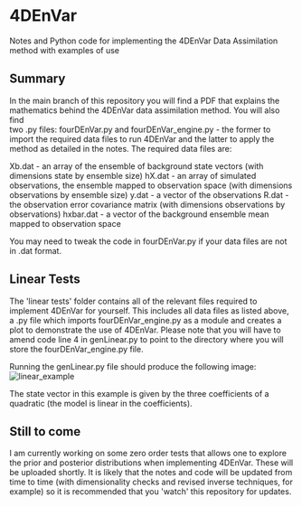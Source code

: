 # 4DEnVar
Notes and Python code for implementing the 4DEnVar Data Assimilation method with examples of use

## Summary
In the main branch of this repository you will find a PDF that explains the mathematics behind the 4DEnVar data assimilation method. You will also find   
two .py files: fourDEnVar.py and fourDEnVar_engine.py - the former to import the required data files to run 4DEnVar and the latter to apply the method as detailed in the notes. The required data files are:

Xb.dat - an array of the ensemble of background state vectors (with dimensions state by ensemble size)
hX.dat - an array of simulated observations, the ensemble mapped to observation space (with dimensions observations by ensemble size)
y.dat - a vector of the observations
R.dat - the observation error covariance matrix (with dimensions observations by observations)
hxbar.dat - a vector of the background ensemble mean mapped to observation space

You may need to tweak the code in fourDEnVar.py if your data files are not in .dat format.
    
## Linear Tests
The 'linear tests' folder contains all of the relevant files required to implement 4DEnVar for yourself. This includes all data files as listed above, a .py file which imports fourDEnVar_engine.py as a module and creates a plot to demonstrate the use of 4DEnVar. Please note that you will have to amend code line 4 in genLinear.py to point to the directory where you will store the fourDEnVar_engine.py file.

Running the genLinear.py file should produce the following image:
![linear_example](https://user-images.githubusercontent.com/93133873/216400849-c8fd1094-3672-4754-9df7-47f96f8c0668.png)

The state vector in this example is given by the three coefficients of a quadratic (the model is linear in the coefficients). 


## Still to come
I am currently working on some zero order tests that allows one to explore the prior and posterior distributions when implementing 4DEnVar. These will be uploaded shortly. It is likely that the notes and code will be updated from time to time (with dimensionality checks and revised inverse techniques, for example) so it is recommended that you 'watch' this repository for updates.
